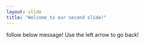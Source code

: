 ```yaml
---
layout: slide
title: "Welcome to our second slide!"
---
```

follow below message!
Use the left arrow to go back!
